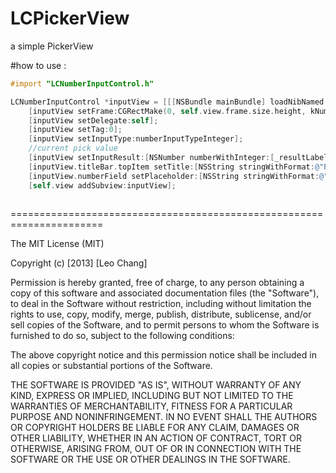 LCPickerView
============

a simple PickerView

#how to use : 

```objective-c
#import "LCNumberInputControl.h"

LCNumberInputControl *inputView = [[[NSBundle mainBundle] loadNibNamed:@"LCNumberInputControl" owner:self options:nil] objectAtIndex:0];
    [inputView setFrame:CGRectMake(0, self.view.frame.size.height, kNumberControlWidth, kNumberControlHeight)];
    [inputView setDelegate:self];
    [inputView setTag:0];
    [inputView setInputType:numberInputTypeInteger];
    //current pick value
    [inputView setInputResult:[NSNumber numberWithInteger:[_resultLabel.text integerValue]]];
    [inputView.titleBar.topItem setTitle:[NSString stringWithFormat:@"Please input a number"]];
    [inputView.numberField setPlaceholder:[NSString stringWithFormat:@"Input you number"]];
    [self.view addSubview:inputView];
    
```

======================================================================

The MIT License (MIT)

Copyright (c) [2013] [Leo Chang]

Permission is hereby granted, free of charge, to any person obtaining a copy of
this software and associated documentation files (the "Software"), to deal in
the Software without restriction, including without limitation the rights to
use, copy, modify, merge, publish, distribute, sublicense, and/or sell copies of
the Software, and to permit persons to whom the Software is furnished to do so,
subject to the following conditions:

The above copyright notice and this permission notice shall be included in all
copies or substantial portions of the Software.

THE SOFTWARE IS PROVIDED "AS IS", WITHOUT WARRANTY OF ANY KIND, EXPRESS OR
IMPLIED, INCLUDING BUT NOT LIMITED TO THE WARRANTIES OF MERCHANTABILITY, FITNESS
FOR A PARTICULAR PURPOSE AND NONINFRINGEMENT. IN NO EVENT SHALL THE AUTHORS OR
COPYRIGHT HOLDERS BE LIABLE FOR ANY CLAIM, DAMAGES OR OTHER LIABILITY, WHETHER
IN AN ACTION OF CONTRACT, TORT OR OTHERWISE, ARISING FROM, OUT OF OR IN
CONNECTION WITH THE SOFTWARE OR THE USE OR OTHER DEALINGS IN THE SOFTWARE.
